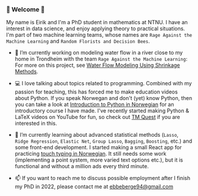 ### 👋 Welcome 👋

My name is Eirik and I'm a PhD student in mathematics at NTNU. I have an interest in data science, and enjoy applying theory to practical situations. I'm part of two machine learning teams, whose names are `Rage Against the Machine Learning` and `Random Florists and Decision Bees`. 

- :ocean: I’m currently working on modeling water flow in a river close to my home in Trondheim with the team `Rage Against the Machine Learning`: For more on this project, see [Water Flow Modeling Using Shrinkage Methods](https://github.com/ebbeberge/water-flow-modeling).

- :computer: I love talking about topics related to programming. Combined with my passion for teaching, this has forced me to make education videos about Python. If you speak Norwegan and don't (yet) know Python, then you can take a look at [Introduction to Python in Norwegian](https://github.com/ebbeberge/python_course_norwegian) for an introductory course I have made. I've recently started making Python & LaTeX videos on YouTube for fun, so check out [TM Quest](https://www.youtube.com/channel/UCiM0hH04kGHmn3ftlf5x1NQ ) if you are interested in this.

- 🌱 I’m currently learning about advanced statistical methods (`Lasso`, `Ridge Regression`, `Elastic Net`, `Group Lasso`, `Bagging`, `Boosting`, etc.) and some front-end development. I started making a small React app for practicing [touch typing in Norwegian](https://ebbeberge.github.io/typing/). It still needs some work (implementing a point system, more varied text options etc.), but it is functional and without a million ads every third minute. 

- 📫 If you want to reach me to discuss possible employment after I finish my PhD in 2022, please contact me at ebbeberge94@gmail.com

